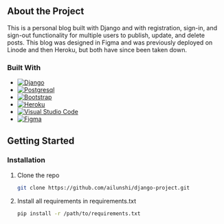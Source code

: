 <a id="readme-top"></a>

## About the Project

This is a personal blog built with Django and with registration, sign-in, and sign-out functionality for multiple users to publish, update, and delete posts. This blog was designed in Figma and was previously deployed on Linode and then Heroku, but both have since been taken down.

### Built With

* [![Django][Django.com]][Django-url]
* [![Postgresql][postgresql.org]][Postgresql-url]
* [![Bootstrap][Bootstrap.com]][Bootstrap-url]
* [![Heroku][heroku.com]][heroku-url]
* [![Visual Studio Code][visual.com]][visual-url]
* [![Figma][Figma.com]][Figma-url]

## Getting Started

### Installation

1. Clone the repo
   ```sh
   git clone https://github.com/ailunshi/django-project.git
   ```
2. Install all requirements in requirements.txt
   ```sh
   pip install -r /path/to/requirements.txt
   ```

<!-- MARKDOWN LINKS & IMAGES -->
[Bootstrap.com]: https://img.shields.io/badge/Bootstrap-7952B3?logo=bootstrap&logoColor=fff
[Bootstrap-url]: https://getbootstrap.com
[Django-url]: https://www.djangoproject.com/
[Django.com]: https://img.shields.io/badge/Django-%23092E20.svg?logo=django&logoColor=fff
[Heroku.com]: https://img.shields.io/badge/Heroku-430098?logo=heroku&logoColor=fffe
[Heroku-url]: https://www.heroku.com/
[visual.com]: https://custom-icon-badges.demolab.com/badge/Visual%20Studio%20Code-0078d7.svg?logo=vsc&logoColor=white
[visual-url]: https://code.visualstudio.com/
[postgresql.org]: https://img.shields.io/badge/Postgres-%23316192.svg?logo=postgresql&logoColor=white
[postgresql-url]: https://www.postgresql.org/
[Figma.com]: https://img.shields.io/badge/Figma-F24E1E?logo=figma&logoColor=white
[Figma-url]: https://www.figma.com/
